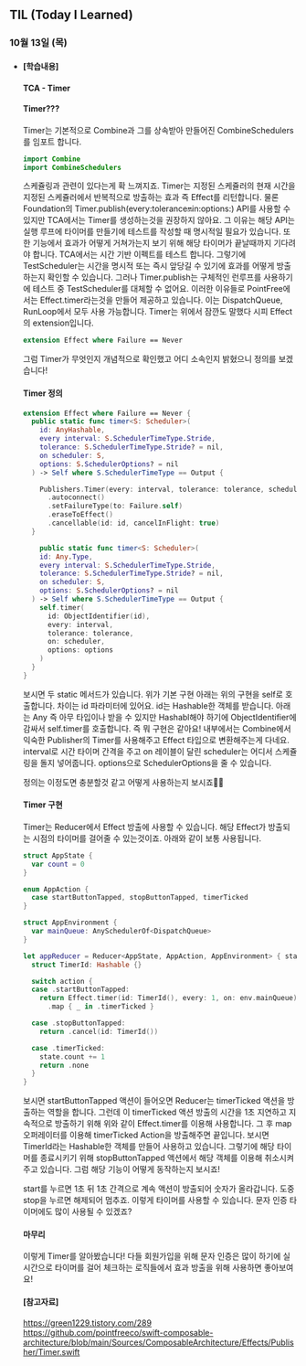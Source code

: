 ## TIL (Today I Learned)

### 10월 13일 (목)    

- #### [학습내용] 
    #### TCA - Timer

    #### Timer???      

    Timer는 기본적으로 Combine과 그를 상속받아 만들어진 CombineSchedulers를 임포트 합니다.
    ```swift
    import Combine
    import CombineSchedulers
    ```
    스케쥴링과 관련이 있다는게 확 느껴지죠.
    Timer는 지정된 스케쥴러의 현재 시간을 지정된 스케쥴러에서 반복적으로 방출하는 효과 즉 Effect를 리턴합니다.
    물론 Foundation의 Timer.publish(every:tolerance:on:in:options:) API를 사용할 수 있지만 TCA에서는 Timer를 생성하는것을 권장하지 않아요.
    그 이유는 해당 API는 실행 루프에 타이머를 만들기에 테스트를 작성할 때 명시적일 필요가 있습니다.
    또한 기능에서 효과가 어떻게 거쳐가는지 보기 위해 해당 타이머가 끝날때까지 기다려야 합니다.
    TCA에서는 시간 기반 이펙트를 테스트 합니다.
    그렇기에 TestScheduler는 시간을 명시적 또는 즉시 앞당길 수 있기에 효과를 어떻게 방출하는지 확인할 수 있습니다.
    그러나 Timer.publish는 구체적인 런루프를 사용하기에 테스트 중 TestScheduler를 대체할 수 없어요.
    이러한 이유들로 PointFree에서는 Effect.timer라는것을 만들어 제공하고 있습니다.
    이는 DispatchQueue, RunLoop에서 모두 사용 가능합니다.
    Timer는 위에서 잠깐도 말했다 시피 Effect의 extension입니다.
    ```swift
    extension Effect where Failure == Never
    ```

    그럼 Timer가 무엇인지 개념적으로 확인했고 어디 소속인지 밝혔으니 정의를 보겠습니다!

    #### Timer 정의
    ```swift
    extension Effect where Failure == Never {
      public static func timer<S: Scheduler>(
        id: AnyHashable,
        every interval: S.SchedulerTimeType.Stride,
        tolerance: S.SchedulerTimeType.Stride? = nil,
        on scheduler: S,
        options: S.SchedulerOptions? = nil
      ) -> Self where S.SchedulerTimeType == Output {

        Publishers.Timer(every: interval, tolerance: tolerance, scheduler: scheduler, options: options)
          .autoconnect()
          .setFailureType(to: Failure.self)
          .eraseToEffect()
          .cancellable(id: id, cancelInFlight: true)
      }

        public static func timer<S: Scheduler>(
        id: Any.Type,
        every interval: S.SchedulerTimeType.Stride,
        tolerance: S.SchedulerTimeType.Stride? = nil,
        on scheduler: S,
        options: S.SchedulerOptions? = nil
      ) -> Self where S.SchedulerTimeType == Output {
        self.timer(
          id: ObjectIdentifier(id),
          every: interval,
          tolerance: tolerance,
          on: scheduler,
          options: options
        )
      }
    }
    ```
    보시면 두 static 메서드가 있습니다.
    위가 기본 구현 아래는 위의 구현을 self로 호출합니다.
    차이는 id 파라미터에 있어요.
    id는 Hashable한 객체를 받습니다.
    아래는 Any 즉 아무 타입이나 받을 수 있지만 Hashabl해야 하기에 ObjectIdentifier에 감싸서 self.timer를 호출합니다.
    즉 뭐 구현은 같아요!
    내부에서는 Combine에서 익숙한 Publisher의 Timer를 사용해주고 Effect 타입으로 변환해주는게 다네요.
    interval로 시간 타이머 간격을 주고 on 레이블이 달린 scheduler는 어디서 스케쥴링을 돌지 넣어줍니다.
    options으로 SchedulerOptions을 줄 수 있습니다.

    정의는 이정도면 충분할것 같고 어떻게 사용하는지 보시죠🕺🏻

    #### Timer 구현

    Timer는 Reducer에서 Effect 방출에 사용할 수 있습니다.
    해당 Effect가 방출되는 시점의 타이머를 걸어줄 수 있는것이죠.
    아래와 같이 보통 사용됩니다.
    ```swift
    struct AppState {
      var count = 0
    }

    enum AppAction {
      case startButtonTapped, stopButtonTapped, timerTicked
    }

    struct AppEnvironment {
      var mainQueue: AnySchedulerOf<DispatchQueue>
    }

    let appReducer = Reducer<AppState, AppAction, AppEnvironment> { state, action, env in
      struct TimerId: Hashable {}

      switch action {
      case .startButtonTapped:
        return Effect.timer(id: TimerId(), every: 1, on: env.mainQueue)
          .map { _ in .timerTicked }

      case .stopButtonTapped:
        return .cancel(id: TimerId())

      case .timerTicked:
        state.count += 1
        return .none
      }
    }
    ```
    보시면 startButtonTapped 액션이 들어오면 Reducer는 timerTicked 액션을 방출하는 역할을 합니다.
    그런데 이 timerTicked 액션 방출의 시간을 1초 지연하고 지속적으로 방출하기 위해 위와 같이 Effect.timer를 이용해 사용합니다.
    그 후 map 오퍼레이터를 이용해 timerTicked Action을 방출해주면 끝입니다.
    보시면 TimerId라는 Hashable한 객체를 만들어 사용하고 있습니다.
    그렇기에 해당 타이머를 종료시키기 위해 stopButtonTapped 액션에서 해당 객체를 이용해 취소시켜주고 있습니다.
    그럼 해당 기능이 어떻게 동작하는지 보시죠!

    start를 누르면 1초 뒤 1초 간격으로 계속 액션이 방출되어 숫자가 올라갑니다.
    도중 stop을 누르면 해제되어 멈추죠.
    이렇게 타이머를 사용할 수 있습니다.
    문자 인증 타이머에도 많이 사용될 수 있겠죠?

    #### 마무리

    이렇게 Timer를 알아봤습니다!
    다들 회원가입을 위해 문자 인증은 많이 하기에 실시간으로 타이머를 걸어 체크하는 로직들에서 효과 방출을 위해 사용하면 좋아보여요!

    #### [참고자료]
    https://green1229.tistory.com/289    
    https://github.com/pointfreeco/swift-composable-architecture/blob/main/Sources/ComposableArchitecture/Effects/Publisher/Timer.swift   
